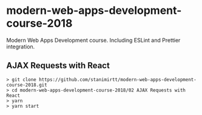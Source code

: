 # modern-web-apps-development-course-2018
Modern Web Apps Development course. Including ESLint and Prettier integration.

## AJAX Requests with React

```
> git clone https://github.com/stanimirtt/modern-web-apps-development-course-2018.git
> cd modern-web-apps-development-course-2018/02 AJAX Requests with React
> yarn
> yarn start
```
